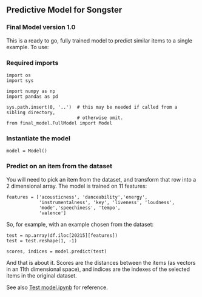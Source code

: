 ## Predictive Model for Songster
### Final Model version 1.0

This is a ready to go, fully trained model to predict similar items to a
single example. To use:

### Required imports

```
import os
import sys

import numpy as np
import pandas as pd

sys.path.insert(0, '..')  # this may be needed if called from a sibling directory, 
                          # otherwise omit.
from final_model.FullModel import Model
```

### Instantiate the model

```
model = Model()
```

### Predict on an item from the dataset

You will need to pick an item from the dataset, and transform that row into a
2 dimensional array. The model is trained on 11 features:

```
features = ['acousticness', 'danceability','energy',
            'instrumentalness', 'key', 'liveness', 'loudness',
            'mode','speechiness', 'tempo',
            'valence']
```

So, for example, with an example chosen from the dataset:

```
test = np.array(df.iloc[20215][features])
test = test.reshape(1, -1)

scores, indices = model.predict(test)
```

And that is about it. Scores are the distances between the items (as vectors in
an 11th dimensional space), and indices are the indexes of the selected items in the
original dataset.

See also [Test model.ipynb](Test_model.ipynb) for reference.

